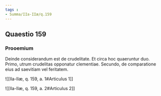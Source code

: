 ```yaml
---
tags : 
- Summa/IIa-IIæ/q.159
---
```


## Quaestio 159

### Prooemium

Deinde considerandum est de crudelitate. Et circa hoc quaeruntur duo. Primo, utrum crudelitas opponatur clementiae. Secundo, de comparatione eius ad saevitiam vel feritatem.

![[IIa-IIæ, q. 159, a. 1#Articulus 1]]

![[IIa-IIæ, q. 159, a. 2#Articulus 2]]

